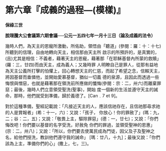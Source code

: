# 第六章『成義的過程—(模樣)』


**保祿三世**

**脫理騰大公會議第六期會議──公元一五四七年一月十三日（論及成義的法令）**





幾時人們，為天主的恩寵所激動，所佑助，領悟由「聽道」(參閱：羅：十：十七)所聽到的信理，自由地轉向天主，相信那由天主所
啟示的所預許的，是真實的，(且)尤其是相信：不義者，藉著天主的恩寵，藉著那「在耶穌基督內所蒙的救贖」(羅：三，廿四)而由天主，成為義人；又幾時罪
人明瞭自己是罪人，從那有益地為天主公義所打擊的怕懼上，回心轉想天主的仁慈，而起了希望之念，信賴天主，將因基督而垂憐他，並開始愛慕基督，猶似一切義
德的泉源，且因此而透過一些悔恨與憎惡，也就是藉著那在領洗前所應做的懺悔(參閱：宗：二，卅六)而離棄罪惡；最後，幾時人們立意領受聖洗(聖事)，開始
度一個新的生活並遵守天主的誡命，那時，他們就受到準備，歸於義德了。[Can﹒7 et 9]。

對於這種準備，聖經記載說：「凡接近天主的人，應該信祂存在，且信祂那尋求祂的人是賞報者」(希：十一，六)：又說：「孩子，
你放心！你的罪赦了」(瑪：九，二；谷：二，五)；又說：「敬畏上主，驅除罪惡」(德：一，廿七)；又說：「你們悔改吧！你們要以基督的名字受洗，好赦免
你們的罪過，並領受聖神的恩惠」(宗：二，卅八)；又說：「所以，你們要去使萬民成為門徒，因父及子及聖神之名，給他們授洗，教訓他們遵守我的誡命」
[瑪：廿八，十九]；最後又說：「你們該為上主，準備你們的心」(撒上，七，三)。

